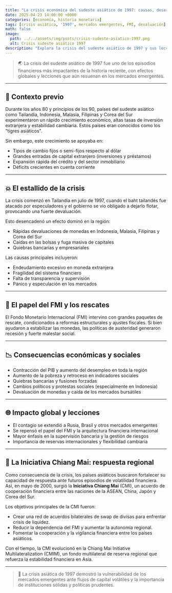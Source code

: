 ```yaml
---
title: "La crisis económica del sudeste asiático de 1997: causas, desarrollo y consecuencias"
date: 2025-04-23 14:00:00 +0000
categories: [economía, historia monetaria]
tags: [crisis asiática, '1997', mercados emergentes, FMI, devaluación]
math: false
image:
  path: ../../assets/img/posts/crisis-sudeste-asiatico-1997.png
  alt: Crisis sudeste asiático 1997
description: "Explora la crisis del sudeste asiático de 1997 y sus lecciones para la economía global."
---
```


> 🌏 La crisis del sudeste asiático de 1997 fue uno de los episodios financieros más impactantes de la historia reciente, con efectos globales y lecciones que aún resuenan en los mercados emergentes.

---

## 🌱 Contexto previo

Durante los años 80 y principios de los 90, países del sudeste asiático como Tailandia, Indonesia, Malasia, Filipinas y Corea del Sur experimentaron un rápido crecimiento económico, altas tasas de inversión extranjera y estabilidad cambiaria. Estos países eran conocidos como los "tigres asiáticos".

Sin embargo, este crecimiento se apoyaba en:
- Tipos de cambio fijos o semi-fijos respecto al dólar
- Grandes entradas de capital extranjero (inversiones y préstamos)
- Expansión rápida del crédito y del sector inmobiliario
- Déficits crecientes en cuenta corriente

---

## 💥 El estallido de la crisis

La crisis comenzó en Tailandia en julio de 1997, cuando el baht tailandés fue atacado por especuladores y el gobierno se vio obligado a dejarlo flotar, provocando una fuerte devaluación.

Esto desencadenó un efecto dominó en la región:
- Rápidas devaluaciones de monedas en Indonesia, Malasia, Filipinas y Corea del Sur
- Caídas en las bolsas y fuga masiva de capitales
- Quiebras bancarias y empresariales

Las causas principales incluyeron:
- Endeudamiento excesivo en moneda extranjera
- Fragilidad del sistema financiero
- Falta de transparencia y supervisión
- Pánico y especulación en los mercados

---

## 🏦 El papel del FMI y los rescates

El Fondo Monetario Internacional (FMI) intervino con grandes paquetes de rescate, condicionados a reformas estructurales y ajustes fiscales. Si bien ayudaron a estabilizar las monedas, las políticas de austeridad generaron recesión y fuerte malestar social.

---

## 📉 Consecuencias económicas y sociales

- Contracción del PIB y aumento del desempleo en toda la región
- Aumento de la pobreza y retroceso en indicadores sociales
- Quiebras bancarias y fusiones forzadas
- Cambios políticos y protestas sociales (especialmente en Indonesia)
- Devaluación de monedas y caída de los mercados bursátiles

---

## 🌐 Impacto global y lecciones

- El contagio se extendió a Rusia, Brasil y otros mercados emergentes
- Se repensó el papel del FMI y la arquitectura financiera internacional
- Mayor énfasis en la supervisión bancaria y la gestión de riesgos
- Importancia de reservas internacionales y flexibilidad cambiaria

---

## 🤝 La Iniciativa Chiang Mai: respuesta regional

Como consecuencia de la crisis, los países asiáticos buscaron fortalecer su capacidad de respuesta ante futuros episodios de volatilidad financiera. Así, en mayo de 2000, surgió la **Iniciativa Chiang Mai** (CMI), un acuerdo de cooperación financiera entre las naciones de la ASEAN, China, Japón y Corea del Sur.

Los objetivos principales de la CMI fueron:
- Crear una red de acuerdos bilaterales de swap de divisas para enfrentar crisis de liquidez.
- Reducir la dependencia del FMI y aumentar la autonomía regional.
- Fomentar la cooperación y la vigilancia financiera entre los países asiáticos.

Con el tiempo, la CMI evolucionó en la Chiang Mai Initiative Multilateralization (CMIM), un fondo multilateral de reserva regional que refuerza la estabilidad financiera en Asia.

---

> 💬 La crisis asiática de 1997 demostró la vulnerabilidad de los mercados emergentes ante flujos de capital volátiles y la importancia de instituciones sólidas y políticas prudentes.
